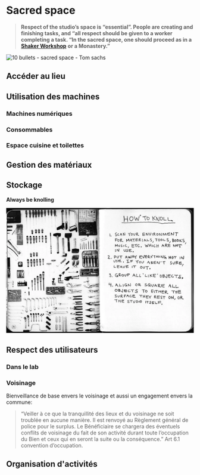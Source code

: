 # Sacred space

> **Respect of the studio’s space is “essential”. People are creating and finishing tasks, and “all respect should be given to a worker completing a task. “In the sacred space, one should proceed as in a** [**Shaker Workshop**](https://www.shakerworkshops.com/who-are-the-shakers.html) **or a Monastery.”**

![10 bullets - sacred space - Tom sachs](https://lh6.googleusercontent.com/MHyqinz523BGO8Y4E5gOF0iVYsAyWQc5eb7fyrgAYcMMBY3xoWFx9li1t4_OdBd3Bg1GYzuh21Fw2t5wV2vOU0-HWFJ3YabAFed7BcQMMYZ33pOXUj6BsU1fimskuP4mMLZRoIFk)

## Accéder au lieu

## Utilisation des machines

### Machines numériques

### Consommables

### Espace cuisine et toilettes

## Gestion des matériaux



## Stockage

**Always be knolling**

![](../../.gitbook/assets/image%20%289%29.png)

## Respect des utilisateurs

### Dans le lab

### Voisinage

Bienveillance de base envers le voisinage et aussi un engagement envers la commune:

> “Veiller à ce que la tranquillité des lieux et du voisinage ne soit troublée en aucune manière. Il est renvoyé au Règlement général de police pour le surplus. Le Bénéficiaire se chargera des éventuels conflits de voisinage du fait de son activité durant toute l’occupation du Bien et ceux qui en seront la suite ou la conséquence.” Art 6.1 convention d’occupation.



## Organisation d'activités

